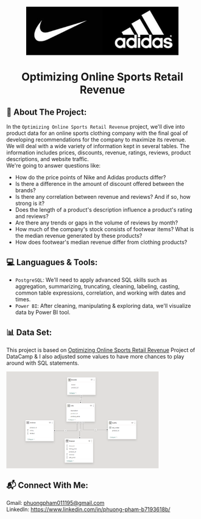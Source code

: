 <p align="center">
<img src="https://github.com/phuongpham011195/Optimizing-Online-Sports-Retail-Revenue/blob/main/image/Adidas_Nike.jpeg" width="400" length="200" align="center"/>
</p>
<h1 align="center"> Optimizing Online Sports Retail Revenue
  
## 🎾 About The Project:
In the `Optimizing Online Sports Retail Revenue` project, we'll dive into product data for an online sports clothing company with the final goal of developing recommendations for the company to maximize its revenue.  
We will deal with a wide variety of information kept in several tables. The information includes prices, discounts, revenue, ratings, reviews, product descriptions, and website traffic.  
We're going to answer questions like:  
- How do the price points of Nike and Adidas products differ?
- Is there a difference in the amount of discount offered between the brands?
- Is there any correlation between revenue and reviews? And if so, how strong is it?
- Does the length of a product's description influence a product's rating and reviews?
- Are there any trends or gaps in the volume of reviews by month?
- How much of the company's stock consists of footwear items? What is the median revenue generated by these products?
- How does footwear's median revenue differ from clothing products?  

## 💻 Languagues & Tools:  
- `PostgreSQL`: We'll need to apply advanced SQL skills such as aggregation, summarizing, truncating, cleaning, labeling, casting, common table expressions, correlation, and working with dates and times.
- `Power BI`: After cleaning, manipulating & exploring data, we'll visualize data by Power BI tool.

## 📊 Data Set:
This project is based on <a href="https://app.datacamp.com/learn/projects/optimizing_online_revenue/guided/SQL">Optimizing Online Sports Retail Revenue</a> Project of DataCamp & I also adjusted some values to have more chances to play around with SQL statements.

<img src="https://github.com/phuongpham011195/Optimizing-Online-Sports-Retail-Revenue/blob/main/image/data%20modeling.png" width="400" length="50" align="center"/>

## 📬 Connect With Me:
Gmail: phuongpham011195@gmail.com  
LinkedIn: https://www.linkedin.com/in/phuong-pham-b7193618b/
